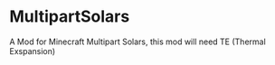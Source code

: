 MultipartSolars
===============

A Mod for Minecraft Multipart Solars, this mod will need TE (Thermal Exspansion)
